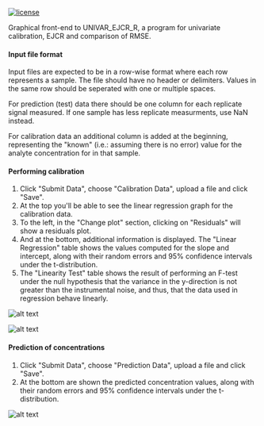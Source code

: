 
[![license](https://img.shields.io/badge/license-GPL--3.0-blue.svg)](https://choosealicense.com/)

Graphical front-end to UNIVAR_EJCR_R, a program for univariate calibration, EJCR and comparison of RMSE.

#### Input file format

Input files are expected to be in a row-wise format where each row represents a sample.
The file should have no header or delimiters. Values in the same row should be seperated
with one or multiple spaces.

For prediction (test) data there should be one column for each replicate signal measured.
If one sample has less replicate measurments, use NaN instead.

For calibration data an additional column is added at the beginning, representing the
"known" (i.e.: assuming there is no error) value for the analyte concentration for in
that sample.

#### Performing calibration

 1. Click "Submit Data", choose "Calibration Data", upload a file and click "Save".
 2. At the top you'll be able to see the linear regression graph for the calibration data.
 3. To the left, in the "Change plot" section, clicking on "Residuals" will show a 
 residuals plot.
 4. And at the bottom, additional information is displayed. The "Linear Regression" table
 shows the values computed for the slope and intercept, along with their random errors and
 95% confidence intervals under the t-distribution.
 5. The "Linearity Test" table shows the result of performing an F-test under the null 
 hypothesis that the variance in the y-direction is not greater than the instrumental noise,
 and thus, that the data used in regression behave linearly.

![alt text](https://raw.githubusercontent.com/atmunr/UNIVAR_EJCR_R-API/master/readmefigures/calibration1.jpg)

![alt text](https://raw.githubusercontent.com/atmunr/UNIVAR_EJCR_R-API/master/readmefigures/calibration2.jpg)

#### Prediction of concentrations

1. Click "Submit Data", choose "Prediction Data", upload a file and click "Save".
2. At the bottom are shown the predicted concentration values, along with their random 
errors and 95% confidence intervals under the t-distribution.

![alt text](https://raw.githubusercontent.com/atmunr/UNIVAR_EJCR_R-API/master/readmefigures/prediction.jpg)